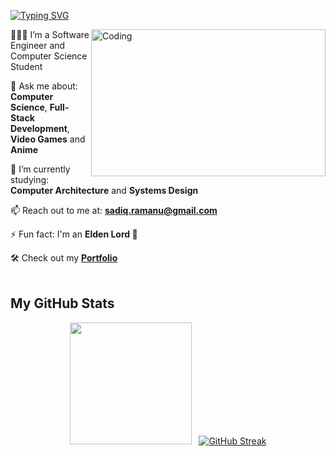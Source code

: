 

<!--
**sadiqram/sadiqram** is a ✨ _special_ ✨ repository because its `README.md` (this file) appears on your GitHub profile.

Here are some ideas to get you started:

- 🔭 I’m currently working on ...
- 🌱 I’m currently learning ...
- 👯 I’m looking to collaborate on ...
- 🤔 I’m looking for help with ...
- 💬 Ask me about ...
- 📫 How to reach me: ...
- 😄 Pronouns: ...
- ⚡ Fun fact: ...
-->
[![Typing SVG](https://readme-typing-svg.herokuapp.com?font=JetBrains+Mono&duration=4000&pause=1000&color=38F700&width=435&lines=Hi+there%F0%9F%91%8B%2C+I'm+Sadiq;Welcome+to+my+GitHub!+%F0%9F%98%84;I'm+a+passionate+Software+Engineer%F0%9F%91%A8%E2%80%8D%F0%9F%92%BB;I+love+learning+new+technologies+%F0%9F%92%A1+;Check+out+my+projects+below!+%F0%9F%91%87)](https://git.io/typing-svg)


<img align="right" alt="Coding" width="375" height="235" src="https://github.com/user-attachments/assets/3ed50fcc-4d76-47b4-8445-6e9c411fa45d">

🙋🏽‍♂️ I’m a Software Engineer and Computer Science Student

💬 Ask me about: **Computer Science**, **Full-Stack Development**, **Video Games** and **Anime**

🌱 I’m currently studying: **Computer Architecture** and **Systems Design**

📫 Reach out to me at: **sadiq.ramanu@gmail.com**

⚡ Fun fact: I'm an **Elden Lord 👑**

🛠 Check out my **<a href="https://sadiqram.github.io">Portfolio</a>**
<br><br>

##  My GitHub Stats

<div align="center">
  <img src="https://github-readme-stats.vercel.app/api/top-langs?username=sadiqram&show_icons=true&theme=highcontrast&locale=en&layout=compact&cache-bust=1" height="195" />
  &nbsp;
  <a href="https://git.io/streak-stats"><img src="https://github-readme-streak-stats-eta-dusky.vercel.app?user=sadiqram&theme=highcontrast" alt="GitHub Streak" /></a>
</div>


